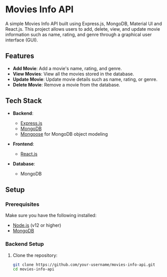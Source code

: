 # Movies Info API

A simple Movies Info API built using Express.js, MongoDB, Material UI and React.js. This project allows users to add, delete, view, and update movie information such as name, rating, and genre through a graphical user interface (GUI).

## Features

- **Add Movie**: Add a movie's name, rating, and genre.
- **View Movies**: View all the movies stored in the database.
- **Update Movie**: Update movie details such as name, rating, or genre.
- **Delete Movie**: Remove a movie from the database.

## Tech Stack

- **Backend**: 
  - [Express.js](https://expressjs.com/)
  - [MongoDB](https://www.mongodb.com/)
  - [Mongoose](https://mongoosejs.com/) for MongoDB object modeling
  
- **Frontend**: 
  - [React.js](https://reactjs.org/)
  
- **Database**:
  - MongoDB

## Setup

### Prerequisites

Make sure you have the following installed:

- [Node.js](https://nodejs.org/en/download/) (v12 or higher)
- [MongoDB](https://www.mongodb.com/try/download/community)

### Backend Setup

1. Clone the repository:
   ```bash
   git clone https://github.com/your-username/movies-info-api.git
   cd movies-info-api
